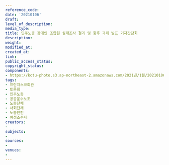 ```yaml
---
reference_code: 
date: '20210106'
draft: 
level_of_description: 
media_type: 
title: 민주노총 장애인 조합원 실태조사 결과 및 향후 과제 발표 기자간담회
description: 
weight: 
modified_at: 
created_at: 
link: 
public_access_status: 
copyright_status: 
components:
- https://kctu-photo.s3.ap-northeast-2.amazonaws.com/2021년/1월/20210106-민주노총+장애인+조합원+실태조사+결과+및+향후+과제+발표+기자간담회_프란치스코회관_토론회_민주노총_공공운수노조_노동단체_사회단체_노동안전_여성소수자/_1DX6977.jpg
tags:
- 프란치스코회관
- 토론회
- 민주노총
- 공공운수노조
- 노동단체
- 사회단체
- 노동안전
- 여성소수자
creators:
- 
subjects:
- 
sources:
- 
venues:
- 
---
```

